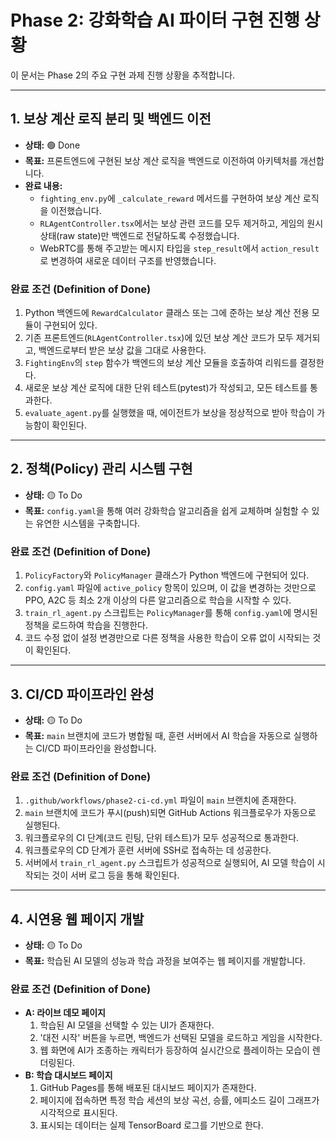 # Phase 2: 강화학습 AI 파이터 구현 진행 상황

이 문서는 Phase 2의 주요 구현 과제 진행 상황을 추적합니다.

---

## 1. 보상 계산 로직 분리 및 백엔드 이전

*   **상태:** 🟢 Done
*   **목표:** 프론트엔드에 구현된 보상 계산 로직을 백엔드로 이전하여 아키텍처를 개선합니다.
*   **완료 내용:**
    *   `fighting_env.py`에 `_calculate_reward` 메서드를 구현하여 보상 계산 로직을 이전했습니다.
    *   `RLAgentController.tsx`에서는 보상 관련 코드를 모두 제거하고, 게임의 원시 상태(raw state)만 백엔드로 전달하도록 수정했습니다.
    *   WebRTC를 통해 주고받는 메시지 타입을 `step_result`에서 `action_result`로 변경하여 새로운 데이터 구조를 반영했습니다.

### 완료 조건 (Definition of Done)
1.  Python 백엔드에 `RewardCalculator` 클래스 또는 그에 준하는 보상 계산 전용 모듈이 구현되어 있다.
2.  기존 프론트엔드(`RLAgentController.tsx`)에 있던 보상 계산 코드가 모두 제거되고, 백엔드로부터 받은 보상 값을 그대로 사용한다.
3.  `FightingEnv`의 `step` 함수가 백엔드의 보상 계산 모듈을 호출하여 리워드를 결정한다.
4.  새로운 보상 계산 로직에 대한 단위 테스트(pytest)가 작성되고, 모든 테스트를 통과한다.
5.  `evaluate_agent.py`를 실행했을 때, 에이전트가 보상을 정상적으로 받아 학습이 가능함이 확인된다.

---

## 2. 정책(Policy) 관리 시스템 구현

*   **상태:** 🟡 To Do
*   **목표:** `config.yaml`을 통해 여러 강화학습 알고리즘을 쉽게 교체하며 실험할 수 있는 유연한 시스템을 구축합니다.

### 완료 조건 (Definition of Done)
1.  `PolicyFactory`와 `PolicyManager` 클래스가 Python 백엔드에 구현되어 있다.
2.  `config.yaml` 파일에 `active_policy` 항목이 있으며, 이 값을 변경하는 것만으로 PPO, A2C 등 최소 2개 이상의 다른 알고리즘으로 학습을 시작할 수 있다.
3.  `train_rl_agent.py` 스크립트는 `PolicyManager`를 통해 `config.yaml`에 명시된 정책을 로드하여 학습을 진행한다.
4.  코드 수정 없이 설정 변경만으로 다른 정책을 사용한 학습이 오류 없이 시작되는 것이 확인된다.

---

## 3. CI/CD 파이프라인 완성

*   **상태:** 🟡 To Do
*   **목표:** `main` 브랜치에 코드가 병합될 때, 훈련 서버에서 AI 학습을 자동으로 실행하는 CI/CD 파이프라인을 완성합니다.

### 완료 조건 (Definition of Done)
1.  `.github/workflows/phase2-ci-cd.yml` 파일이 `main` 브랜치에 존재한다.
2.  `main` 브랜치에 코드가 푸시(push)되면 GitHub Actions 워크플로우가 자동으로 실행된다.
3.  워크플로우의 CI 단계(코드 린팅, 단위 테스트)가 모두 성공적으로 통과한다.
4.  워크플로우의 CD 단계가 훈련 서버에 SSH로 접속하는 데 성공한다.
5.  서버에서 `train_rl_agent.py` 스크립트가 성공적으로 실행되어, AI 모델 학습이 시작되는 것이 서버 로그 등을 통해 확인된다.

---

## 4. 시연용 웹 페이지 개발

*   **상태:** 🟡 To Do
*   **목표:** 학습된 AI 모델의 성능과 학습 과정을 보여주는 웹 페이지를 개발합니다.

### 완료 조건 (Definition of Done)
*   **A: 라이브 데모 페이지**
    1.  학습된 AI 모델을 선택할 수 있는 UI가 존재한다.
    2.  '대전 시작' 버튼을 누르면, 백엔드가 선택된 모델을 로드하고 게임을 시작한다.
    3.  웹 화면에 AI가 조종하는 캐릭터가 등장하여 실시간으로 플레이하는 모습이 렌더링된다.
*   **B: 학습 대시보드 페이지**
    1.  GitHub Pages를 통해 배포된 대시보드 페이지가 존재한다.
    2.  페이지에 접속하면 특정 학습 세션의 보상 곡선, 승률, 에피소드 길이 그래프가 시각적으로 표시된다.
    3.  표시되는 데이터는 실제 TensorBoard 로그를 기반으로 한다.

